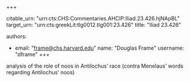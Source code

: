 +++


citable_urn: "urn:cts:CHS:Commentaries.AHCIP:Iliad.23.426.hjNApBL"
target_urn: "urn:cts:greekLit:tlg0012.tlg001:23.426"
title: "Iliad 23.426"

authors:
- email: "frame@chs.harvard.edu"
  name: "Douglas Frame"
  username: "dframe"
+++

<p>analysis of the role of noos in Antilochus’ race (contra Menelaus’ words regarding Antilochus’ noos)</p>
